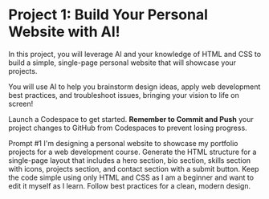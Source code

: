 # Project 1: Build Your Personal Website with AI!
In this project, you will leverage AI and your knowledge of HTML and CSS to build a simple, single-page personal website that will showcase your projects.

You will use AI to help you brainstorm design ideas, apply web development best practices, and troubleshoot issues, bringing your vision to life on screen! 

Launch a Codespace to get started. **Remember to Commit and Push** your project changes to GitHub from Codespaces to prevent losing progress.

Prompt #1
I'm designing a personal website to showcase my portfolio projects for a web development course. Generate the HTML structure for a single-page layout that includes a hero section, bio section, skills section with icons, projects section, and contact section with a submit button. Keep the code simple using only HTML and CSS as I am a beginner and want to edit it myself as I learn. Follow best practices for a clean, modern design.